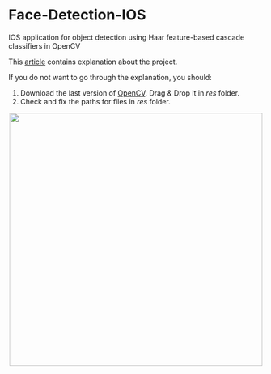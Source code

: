 # Face-Detection-IOS
IOS application for object detection using Haar feature-based cascade classifiers in OpenCV

This [article](https://medium.com/@soubhimhadri/face-detection-in-ios-4330961e9865) contains explanation about the project.

If you do not want to go through the explanation, you should:
1.  Download the last version of [OpenCV](https://medium.com/r/?url=http%3A%2F%2Fopencv.org%2Freleases.html). Drag & Drop it in *res* folder.
2. Check and fix the paths for files in *res* folder.

<p align="center">
  <img src="https://github.com/SubhiH/Face-Detection-IOS/blob/master/screenshots/demo2.jpg" width="500"/>
</p>
